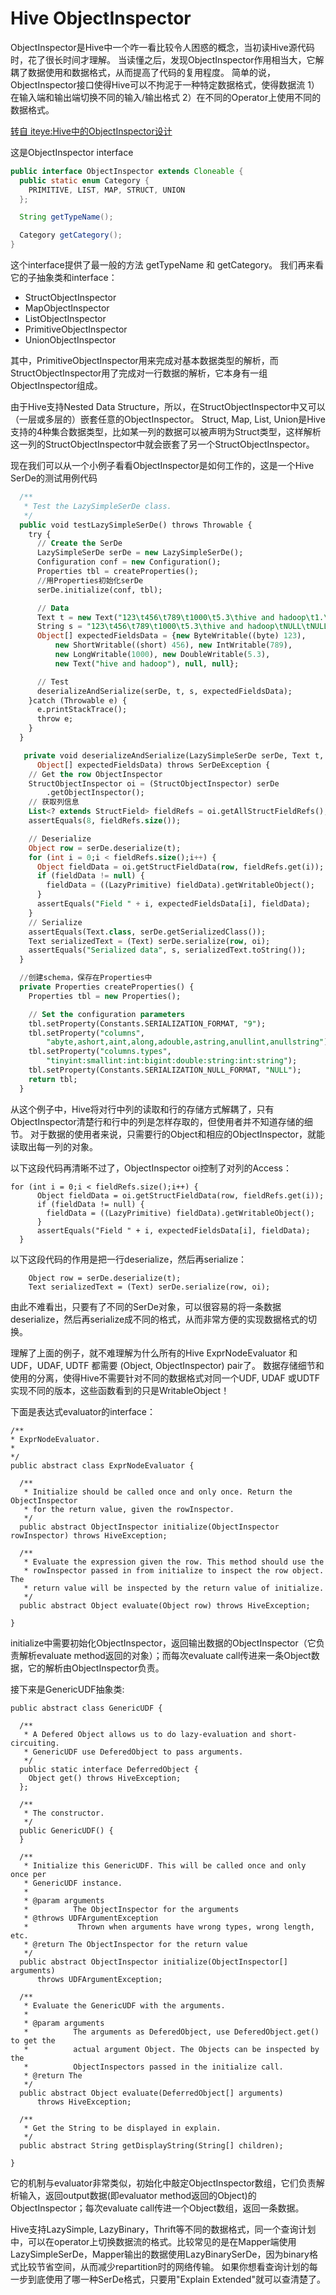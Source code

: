Hive ObjectInspector
==========

ObjectInspector是Hive中一个咋一看比较令人困惑的概念，当初读Hive源代码时，花了很长时间才理解。 当读懂之后，发现ObjectInspector作用相当大，它解耦了数据使用和数据格式，从而提高了代码的复用程度。 简单的说，ObjectInspector接口使得Hive可以不拘泥于一种特定数据格式，使得数据流 1）在输入端和输出端切换不同的输入/输出格式 2）在不同的Operator上使用不同的数据格式。

[转自 iteye:Hive中的ObjectInspector设计](http://db3.iteye.com/blog/1072778)

这是ObjectInspector interface

```java
public interface ObjectInspector extends Cloneable {
  public static enum Category {
    PRIMITIVE, LIST, MAP, STRUCT, UNION
  };

  String getTypeName();

  Category getCategory();
}
```

这个interface提供了最一般的方法 getTypeName 和 getCategory。
我们再来看它的子抽象类和interface：

- StructObjectInspector
- MapObjectInspector
- ListObjectInspector
- PrimitiveObjectInspector
- UnionObjectInspector

其中，PrimitiveObjectInspector用来完成对基本数据类型的解析，而StructObjectInspector用了完成对一行数据的解析，它本身有一组ObjectInspector组成。

由于Hive支持Nested Data Structure，所以，在StructObjectInspector中又可以（一层或多层的）嵌套任意的ObjectInspector。 Struct, Map, List, Union是Hive支持的4种集合数据类型，比如某一列的数据可以被声明为Struct类型，这样解析这一列的StructObjectInspector中就会嵌套了另一个StructObjectInspector。

现在我们可以从一个小例子看看ObjectInspector是如何工作的，这是一个Hive SerDe的测试用例代码

```sql
  /**
   * Test the LazySimpleSerDe class.
   */
  public void testLazySimpleSerDe() throws Throwable {
    try {
      // Create the SerDe
      LazySimpleSerDe serDe = new LazySimpleSerDe();
      Configuration conf = new Configuration();
      Properties tbl = createProperties();
      //用Properties初始化serDe
      serDe.initialize(conf, tbl);

      // Data
      Text t = new Text("123\t456\t789\t1000\t5.3\thive and hadoop\t1.\tNULL");
      String s = "123\t456\t789\t1000\t5.3\thive and hadoop\tNULL\tNULL";
      Object[] expectedFieldsData = {new ByteWritable((byte) 123),
          new ShortWritable((short) 456), new IntWritable(789),
          new LongWritable(1000), new DoubleWritable(5.3),
          new Text("hive and hadoop"), null, null};

      // Test
      deserializeAndSerialize(serDe, t, s, expectedFieldsData);
    }catch (Throwable e) {
      e.printStackTrace();
      throw e;
    }
  }

   private void deserializeAndSerialize(LazySimpleSerDe serDe, Text t, String s,
      Object[] expectedFieldsData) throws SerDeException {
    // Get the row ObjectInspector
    StructObjectInspector oi = (StructObjectInspector) serDe
        .getObjectInspector();
    // 获取列信息
    List<? extends StructField> fieldRefs = oi.getAllStructFieldRefs();
    assertEquals(8, fieldRefs.size());

    // Deserialize
    Object row = serDe.deserialize(t);
    for (int i = 0;i < fieldRefs.size();i++) {
      Object fieldData = oi.getStructFieldData(row, fieldRefs.get(i));
      if (fieldData != null) {
        fieldData = ((LazyPrimitive) fieldData).getWritableObject();
      }
      assertEquals("Field " + i, expectedFieldsData[i], fieldData);
    }
    // Serialize
    assertEquals(Text.class, serDe.getSerializedClass());
    Text serializedText = (Text) serDe.serialize(row, oi);
    assertEquals("Serialized data", s, serializedText.toString());
  }

  //创建schema，保存在Properties中
  private Properties createProperties() {
    Properties tbl = new Properties();

    // Set the configuration parameters
    tbl.setProperty(Constants.SERIALIZATION_FORMAT, "9");
    tbl.setProperty("columns",
        "abyte,ashort,aint,along,adouble,astring,anullint,anullstring");
    tbl.setProperty("columns.types",
        "tinyint:smallint:int:bigint:double:string:int:string");
    tbl.setProperty(Constants.SERIALIZATION_NULL_FORMAT, "NULL");
    return tbl;
  }

```

从这个例子中，Hive将对行中列的读取和行的存储方式解耦了，只有ObjectInspector清楚行和行中的列是怎样存取的，但使用者并不知道存储的细节。 对于数据的使用者来说，只需要行的Object和相应的ObjectInspector，就能读取出每一列的对象。

以下这段代码再清晰不过了，ObjectInspector oi控制了对列的Access：

```
for (int i = 0;i < fieldRefs.size();i++) {
      Object fieldData = oi.getStructFieldData(row, fieldRefs.get(i));
      if (fieldData != null) {
        fieldData = ((LazyPrimitive) fieldData).getWritableObject();
      }
      assertEquals("Field " + i, expectedFieldsData[i], fieldData);
  }
```

以下这段代码的作用是把一行deserialize，然后再serialize：
```
    Object row = serDe.deserialize(t);
    Text serializedText = (Text) serDe.serialize(row, oi);
```

由此不难看出，只要有了不同的SerDe对象，可以很容易的将一条数据deserialize，然后再serialize成不同的格式，从而非常方便的实现数据格式的切换。

理解了上面的例子，就不难理解为什么所有的Hive ExprNodeEvaluator 和 UDF，UDAF, UDTF 都需要 (Object, ObjectInspector) pair了。 数据存储细节和使用的分离，使得Hive不需要针对不同的数据格式对同一个UDF, UDAF 或UDTF实现不同的版本，这些函数看到的只是WritableObject！


下面是表达式evaluator的interface：
```
/**
* ExprNodeEvaluator.
*
*/
public abstract class ExprNodeEvaluator {

  /**
   * Initialize should be called once and only once. Return the ObjectInspector
   * for the return value, given the rowInspector.
   */
  public abstract ObjectInspector initialize(ObjectInspector rowInspector) throws HiveException;

  /**
   * Evaluate the expression given the row. This method should use the
   * rowInspector passed in from initialize to inspect the row object. The
   * return value will be inspected by the return value of initialize.
   */
  public abstract Object evaluate(Object row) throws HiveException;

}
```

initialize中需要初始化ObjectInspector，返回输出数据的ObjectInspector（它负责解析evaluate method返回的对象）；而每次evaluate call传进来一条Object数据，它的解析由ObjectInspector负责。

接下来是GenericUDF抽象类:
```
public abstract class GenericUDF {

  /**
   * A Defered Object allows us to do lazy-evaluation and short-circuiting.
   * GenericUDF use DeferedObject to pass arguments.
   */
  public static interface DeferredObject {
    Object get() throws HiveException;
  };

  /**
   * The constructor.
   */
  public GenericUDF() {
  }

  /**
   * Initialize this GenericUDF. This will be called once and only once per
   * GenericUDF instance.
   *
   * @param arguments
   *          The ObjectInspector for the arguments
   * @throws UDFArgumentException
   *           Thrown when arguments have wrong types, wrong length, etc.
   * @return The ObjectInspector for the return value
   */
  public abstract ObjectInspector initialize(ObjectInspector[] arguments)
      throws UDFArgumentException;

  /**
   * Evaluate the GenericUDF with the arguments.
   *
   * @param arguments
   *          The arguments as DeferedObject, use DeferedObject.get() to get the
   *          actual argument Object. The Objects can be inspected by the
   *          ObjectInspectors passed in the initialize call.
   * @return The
   */
  public abstract Object evaluate(DeferredObject[] arguments)
      throws HiveException;

  /**
   * Get the String to be displayed in explain.
   */
  public abstract String getDisplayString(String[] children);

}

```

它的机制与evaluator非常类似，初始化中敲定ObjectInspector数组，它们负责解析输入，返回output数据(即evaluator method返回的Object)的ObjectInspector；每次evaluate call传进一个Object数组，返回一条数据。


Hive支持LazySimple, LazyBinary，Thrift等不同的数据格式，同一个查询计划中，可以在operator上切换数据流的格式。比较常见的是在Mapper端使用LazySimpleSerDe，Mapper输出的数据使用LazyBinarySerDe，因为binary格式比较节省空间，从而减少repartition时的网络传输。 如果你想看查询计划的每一步到底使用了哪一种SerDe格式，只要用"Explain Extended"就可以查清楚了。
